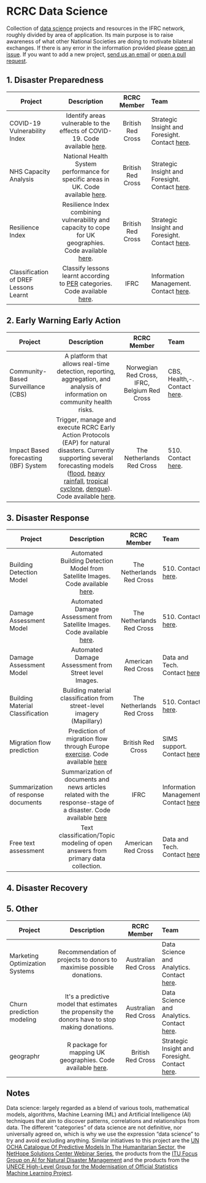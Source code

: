 # RCRC Data Science
Collection of [data science](#datascience) projects and resources in the IFRC network, roughly divided by area of application. Its main purpose is to raise awareness of what other National Societies are doing to motivate bilateral exchanges. If there is any error in the information provided please [open an issue](https://github.com/IFRCGo/rcrc-data-science/issues). If you want to add a new project, [send us an email](mailto:jmargutti@redcross.nl,paola.yela@ifrc.org) or [open a pull request](https://github.com/IFRCGo/rcrc-data-science/pulls).

## 1. Disaster Preparedness
| Project | Description | RCRC Member | Team |
| --------------- | :-----: | :-----: | :----- |
| COVID-19 Vulnerability Index | Identify areas vulnerable to the effects of COVID-19. Code available [here](https://github.com/britishredcrosssociety/covid-19-vulnerability).| British Red Cross | Strategic Insight and Foresight. Contact [here](mailto:mattthomas@redcross.org.uk).| 
| NHS Capacity Analysis | National Health System performance for specific areas in UK. Code available [here](https://github.com/britishredcrosssociety/nhs-capacity).| British Red Cross | Strategic Insight and Foresight. Contact [here](mailto:mattthomas@redcross.org.uk).| 
| Resilience Index | Resilience Index combining vulnerability and capacity to cope for UK geographies. Code available [here](https://github.com/britishredcrosssociety/resilience-index).| British Red Cross | Strategic Insight and Foresight. Contact [here](mailto:mattthomas@redcross.org.uk).| 
| Classification of DREF Lessons Learnt|  Classify lessons learnt according to [PER](https://www.ifrc.org/disaster-preparedness) categories. Code available [here](https://github.com/IFRCGo/DREF-NLP). | IFRC | Information Management. Contact [here](mailto:paola.yela@ifrc.org). | 


## 2. Early Warning Early Action
| Project | Description | RCRC Member | Team | 
| --------------- | :-----: | :-----: | :----- |
| Community-Based Surveillance (CBS) | A platform that allows real-time detection, reporting, aggregation, and analysis of information on community health risks.| Norwegian Red Cross, IFRC, Belgium Red Cross | CBS, Health,-. Contact [here](mailto:rachel.goodermote@ifrc.org). |
| Impact Based forecasting (IBF) System |  Trigger, manage and execute RCRC Early Action Protocols (EAP) for natural disasters. Currently supporting several forecasting models ([flood](https://github.com/rodekruis/IBF_FLOOD_PIPELINE), [heavy rainfall](https://github.com/rodekruis/IBF-rainfall-pipeline), [tropical cyclone](https://github.com/rodekruis/Typhoon-Impact-based-forecasting-model), [dengue](https://github.com/rodekruis/IBF-dengue-model)). Code available [here](https://github.com/rodekruis/IBF-system).| The Netherlands Red Cross | 510. Contact [here](mailto:jmargutti@redcross.nl). |  

## 3. Disaster Response
| Project | Description | RCRC Member | Team | 
| --------------- | :-----: | :-----: | :----- |
| Building Detection Model | Automated Building Detection Model from Satellite Images. Code available [here](https://github.com/rodekruis/automated-building-detection).| The Netherlands Red Cross | 510. Contact [here](mailto:jmargutti@redcross.nl). | 
| Damage Assessment Model |  Automated Damage Assessment from Satellite Images. Code available [here](https://github.com/rodekruis/caladrius).| The Netherlands Red Cross | 510. Contact [here](mailto:jmargutti@redcross.nl). | 
| Damage Assessment Model |  Automated Damage Assessment from Street level Images. | American Red Cross | Data and Tech. Contact [here](mailto:daniel.joseph@redcross.org). |
| Building Material Classification  | Building material classification from street-level imagery (Mapillary) | The Netherlands Red Cross | 510. Contact [here](mailto:jmargutti@redcross.nl). |
| Migration flow prediction | Prediction of migration flow through Europe [exercise](https://medium.com/@Simon_B_Johnson/predicting-migration-flow-through-europe-3b93b0482fcd). Code available [here](https://github.com/SimonbJohnson/greece-15-migration-routes) | British Red Cross | SIMS support. Contact [here](https://twitter.com/Simon_B_Johnson). |
| Summarization of response documents  | Summarization of documents and news articles related with the response-stage of a disaster. Code available [here](https://github.com/IFRCGo/summarization-humanitarian-documents) | IFRC | Information Management. Contact [here](mailto:paola.yela@ifrc.org). |
| Free text assessment | Text classification/Topic modeling of open answers from primary data collection.| American Red Cross | Data and Tech. Contact [here](mailto:daniel.joseph@redcross.org). |


## 4. Disaster Recovery

## 5. Other
| Project | Description | RCRC Member | Team | 
| --------------- | :-----: | :-----: | :----- | 
| Marketing Optimization Systems | Recommendation of projects to donors to maximise possible donations.| Australian Red Cross | Data Science and Analytics. Contact [here](mailto:msamarawickrama@redcross.org.au). | 
| Churn prediction modeling | It's a predictive model that estimates the propensity the donors have to stop making donations. | Australian Red Cross | Data Science and Analytics. Contact [here](mailto:msamarawickrama@redcross.org.au). |
| geographr |R package for mapping UK geographies. Code available [here](https://github.com/britishredcrosssociety/geographr).| British Red Cross | Strategic Insight and Foresight. Contact [here](mailto:mattthomas@redcross.org.uk).|

## Notes
<a name="datascience">Data science</a>: largely regarded as a blend of various tools, mathematical models, algorithms, Machine Learning (ML) and Artificial Intelligence (AI) techniques that aim to discover patterns, correlations and relationships from data. The different “categories” of data science are not definitive, nor universally agreed on, which is why we use the expression “data science” to try and avoid excluding anything. Similar initiatives to this project are the [UN OCHA Catalogue Of Predictive Models In The Humanitarian Sector](https://centre.humdata.org/catalogue-for-predictive-models-in-the-humanitarian-sector/), the [NetHope Solutions Center Webinar Series](https://solutionscenter.nethope.org/webinars-and-events), the products from the [ITU Focus Group on AI for Natural Disaster Management](https://www.itu.int/en/ITU-T/focusgroups/ai4ndm/Pages/default.aspx) and the products from the [UNECE High-Level Group for the Modernisation of Official Statistics Machine Learning Project](https://statswiki.unece.org/display/ML/HLG-MOS+Machine+Learning+Project). 
